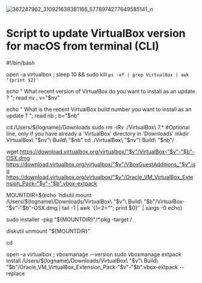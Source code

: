 ![367247962_310921638381166_5778974277649585141_n](https://github.com/valorisa/Script_Update_VirtualBox_for_macOS/assets/13067566/c8dd0322-6dba-45e2-b73e-8fd58881159e)

# Script to update VirtualBox version for macOS from terminal (CLI)

#!/bin/bash

open -a virtualbox ; sleep 10 && sudo kill `ps -ef | grep VirtualBox | awk '{print $2}'`

echo " What recent version of VirtualBox do you want to install as an update ? "; read nv ; v="$nv"

echo " What is the recent VirtualBox build number you want to install as an update ? "; read nb ; b="$nb"

cd /Users/$(logname)/Downloads
sudo rm -iRv ./VirtualBox\ 7.* #Optional line, only if you have already a 'VirtualBox' directory in 'Downloads'
mkdir VirtualBox\ "$nv"\ Build\ "$nb"
cd ./VirtualBox\ "$nv"\ Build\ "$nb"/

wget https://download.virtualbox.org/virtualbox/"$v"/VirtualBox-"$v"-"$b"-OSX.dmg https://download.virtualbox.org/virtualbox/"$v"/VBoxGuestAdditions_"$v".iso https://download.virtualbox.org/virtualbox/"$v"/Oracle_VM_VirtualBox_Extension_Pack-"$v"-"$b".vbox-extpack

MOUNTDIR=$(echo `hdiutil mount /Users/$(logname)/Downloads/VirtualBox\ "$v"\ Build\ "$b"/VirtualBox-"$v"-"$b"-OSX.dmg | tail -1 | awk '{$1=$2=""; print $0}'` | xargs -0 echo)

sudo installer -pkg "${MOUNTDIR}"/*.pkg -target /

diskutil unmount "${MOUNTDIR}"

cd

open -a virtualbox ; vboxmanage --version
sudo vboxmanage extpack install /Users/$(logname)/Downloads/VirtualBox\ "$v"\ Build\ "$b"/Oracle_VM_VirtualBox_Extension_Pack-"$v"-"$b".vbox-extpack --replace
